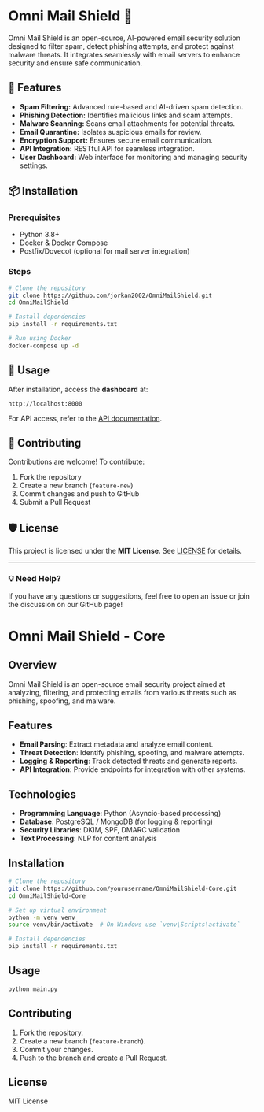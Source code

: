 # Omni Mail Shield 🚀

Omni Mail Shield is an open-source, AI-powered email security solution designed to filter spam, detect phishing attempts, and protect against malware threats. It integrates seamlessly with email servers to enhance security and ensure safe communication.

## 🌟 Features
- **Spam Filtering:** Advanced rule-based and AI-driven spam detection.
- **Phishing Detection:** Identifies malicious links and scam attempts.
- **Malware Scanning:** Scans email attachments for potential threats.
- **Email Quarantine:** Isolates suspicious emails for review.
- **Encryption Support:** Ensures secure email communication.
- **API Integration:** RESTful API for seamless integration.
- **User Dashboard:** Web interface for monitoring and managing security settings.

## 📦 Installation

### Prerequisites
- Python 3.8+
- Docker & Docker Compose
- Postfix/Dovecot (optional for mail server integration)

### Steps
```bash
# Clone the repository
git clone https://github.com/jorkan2002/OmniMailShield.git
cd OmniMailShield

# Install dependencies
pip install -r requirements.txt

# Run using Docker
docker-compose up -d
```

## 🚀 Usage
After installation, access the **dashboard** at:
```
http://localhost:8000
```
For API access, refer to the [API documentation](docs/api.md).

## 🤝 Contributing
Contributions are welcome! To contribute:
1. Fork the repository
2. Create a new branch (`feature-new`)
3. Commit changes and push to GitHub
4. Submit a Pull Request

## 🛡️ License
This project is licensed under the **MIT License**. See [LICENSE](LICENSE) for details.

---
### 💡 Need Help?
If you have any questions or suggestions, feel free to open an issue or join the discussion on our GitHub page!


# Omni Mail Shield - Core

## Overview
Omni Mail Shield is an open-source email security project aimed at analyzing, filtering, and protecting emails from various threats such as phishing, spoofing, and malware.

## Features
- **Email Parsing**: Extract metadata and analyze email content.
- **Threat Detection**: Identify phishing, spoofing, and malware attempts.
- **Logging & Reporting**: Track detected threats and generate reports.
- **API Integration**: Provide endpoints for integration with other systems.

## Technologies
- **Programming Language**: Python (Asyncio-based processing)
- **Database**: PostgreSQL / MongoDB (for logging & reporting)
- **Security Libraries**: DKIM, SPF, DMARC validation
- **Text Processing**: NLP for content analysis

## Installation
```bash
# Clone the repository
git clone https://github.com/yourusername/OmniMailShield-Core.git
cd OmniMailShield-Core

# Set up virtual environment
python -m venv venv
source venv/bin/activate  # On Windows use `venv\Scripts\activate`

# Install dependencies
pip install -r requirements.txt
```

## Usage
```bash
python main.py
```

## Contributing
1. Fork the repository.
2. Create a new branch (`feature-branch`).
3. Commit your changes.
4. Push to the branch and create a Pull Request.

## License
MIT License
